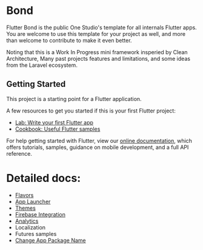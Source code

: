 # Bond

Flutter Bond is the public One Studio's template for all internals Flutter apps. You are welcome to use this template for your project as well, and more than welcome to contribute to make it even better.

Noting that this is a Work In Progress mini framework insperied by Clean Architecture, Many past projects features and limitations, and some ideas from the Laravel ecosystem.

## Getting Started

This project is a starting point for a Flutter application.

A few resources to get you started if this is your first Flutter project:

- [Lab: Write your first Flutter app](https://flutter.dev/docs/get-started/codelab)
- [Cookbook: Useful Flutter samples](https://flutter.dev/docs/cookbook)

For help getting started with Flutter, view our
[online documentation](https://flutter.dev/docs), which offers tutorials,
samples, guidance on mobile development, and a full API reference.

# Detailed docs:

* [Flavors](https://github.com/onestudio-co/flutter-bond/blob/main/docs/flavors.md)
* [App Launcher](https://github.com/onestudio-co/flutter-bond/blob/main/docs/launcher.md)
* [Themes](https://github.com/onestudio-co/flutter-bond/blob/main/docs/themes.md)
* [Firebase Integration](https://github.com/onestudio-co/flutter-bond/blob/main/docs/firebase.md)
* [Analytics](https://github.com/onestudio-co/flutter-bond/blob/main/docs/analytics.md)
* Localization
* Futures samples
* [Change App Package Name](https://github.com/onestudio-co/flutter-bond/blob/main/docs/change_app_name.md)
